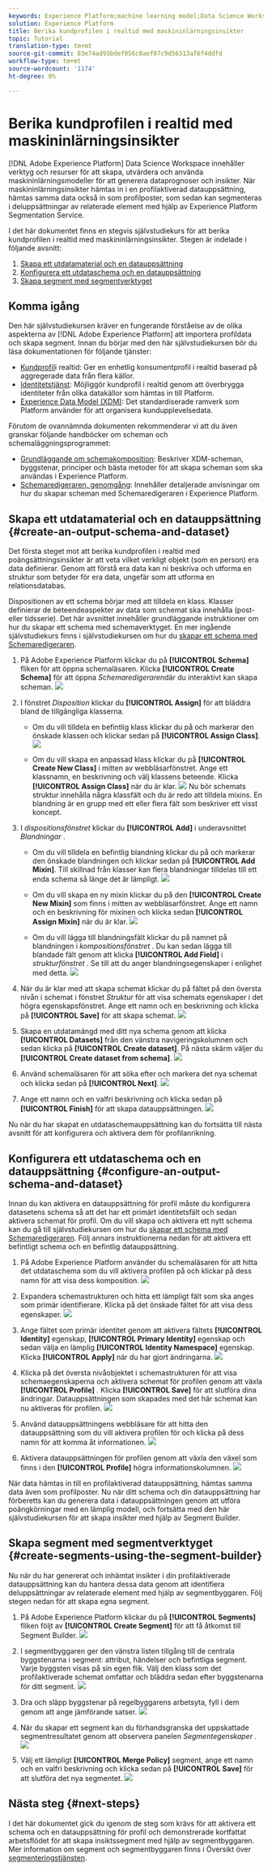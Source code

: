 ```yaml
---
keywords: Experience Platform;machine learning model;Data Science Workspace;Real-time Customer Profile;popular topics
solution: Experience Platform
title: Berika kundprofilen i realtid med maskininlärningsinsikter
topic: Tutorial
translation-type: tm+mt
source-git-commit: 83e74ad93bdef056c8aef07c9d56313af6f4ddfd
workflow-type: tm+mt
source-wordcount: '1174'
ht-degree: 0%

---
```



# Berika kundprofilen i realtid med maskininlärningsinsikter

[!DNL Adobe Experience Platform] Data Science Workspace innehåller verktyg och resurser för att skapa, utvärdera och använda maskininlärningsmodeller för att generera dataprognoser och insikter. När maskininlärningsinsikter hämtas in i en profilaktiverad datauppsättning, hämtas samma data också in som profilposter, som sedan kan segmenteras i deluppsättningar av relaterade element med hjälp av Experience Platform Segmentation Service.

I det här dokumentet finns en stegvis självstudiekurs för att berika kundprofilen i realtid med maskininlärningsinsikter. Stegen är indelade i följande avsnitt:

1. [Skapa ett utdatamaterial och en datauppsättning](#create-an-output-schema-and-dataset)
2. [Konfigurera ett utdataschema och en datauppsättning](#configure-an-output-schema-and-dataset)
3. [Skapa segment med segmentverktyget](#create-segments-using-the-segment-builder)

## Komma igång

Den här självstudiekursen kräver en fungerande förståelse av de olika aspekterna av [!DNL Adobe Experience Platform] att importera profildata och skapa segment. Innan du börjar med den här självstudiekursen bör du läsa dokumentationen för följande tjänster:

* [Kundprofil](../../rtcdp/overview.md)i realtid: Ger en enhetlig konsumentprofil i realtid baserad på aggregerade data från flera källor.
* [Identitetstjänst](../../identity-service/home.md): Möjliggör kundprofil i realtid genom att överbrygga identiteter från olika datakällor som hämtas in till Platform.
* [Experience Data Model (XDM)](../../xdm/home.md): Det standardiserade ramverk som Platform använder för att organisera kundupplevelsedata.

Förutom de ovannämnda dokumenten rekommenderar vi att du även granskar följande handböcker om scheman och schemaläggningsprogrammet:

* [Grundläggande om schemakomposition](../../xdm/schema/composition.md): Beskriver XDM-scheman, byggstenar, principer och bästa metoder för att skapa scheman som ska användas i Experience Platform.
* [Schemaredigeraren, genomgång](../../xdm/tutorials/create-schema-ui.md): Innehåller detaljerade anvisningar om hur du skapar scheman med Schemaredigeraren i Experience Platform.

## Skapa ett utdatamaterial och en datauppsättning {#create-an-output-schema-and-dataset}

Det första steget mot att berika kundprofilen i realtid med poängsättningsinsikter är att veta vilket verkligt objekt (som en person) era data definierar. Genom att förstå era data kan ni beskriva och utforma en struktur som betyder för era data, ungefär som att utforma en relationsdatabas.

Dispositionen av ett schema börjar med att tilldela en klass. Klasser definierar de beteendeaspekter av data som schemat ska innehålla (post- eller tidsserie). Det här avsnittet innehåller grundläggande instruktioner om hur du skapar ett schema med schemaverktyget. En mer ingående självstudiekurs finns i självstudiekursen om hur du [skapar ett schema med Schemaredigeraren](../../xdm/tutorials/create-schema-ui.md).

1. På Adobe Experience Platform klickar du på **[!UICONTROL Schema]** fliken för att öppna schemaläsaren. Klicka **[!UICONTROL Create Schema]** för att öppna *Schemaredigeraren*där du interaktivt kan skapa scheman.
   ![](../images/models-recipes/enrich-rtcdp/schema_browser.png)

2. I fönstret *Disposition* klickar du **[!UICONTROL Assign]** för att bläddra bland de tillgängliga klasserna.
   * Om du vill tilldela en befintlig klass klickar du på och markerar den önskade klassen och klickar sedan på **[!UICONTROL Assign Class]**.
      ![](../images/models-recipes/enrich-rtcdp/existing_class.png)

   * Om du vill skapa en anpassad klass klickar du på **[!UICONTROL Create New Class]** i mitten av webbläsarfönstret. Ange ett klassnamn, en beskrivning och välj klassens beteende. Klicka **[!UICONTROL Assign Class]** när du är klar.
      ![](../images/models-recipes/enrich-rtcdp/create_new_class.png)
   Nu bör schemats struktur innehålla några klassfält och du är redo att tilldela mixins. En blandning är en grupp med ett eller flera fält som beskriver ett visst koncept.

3. I *dispositionsfönstret* klickar du **[!UICONTROL Add]** i underavsnittet *Blandningar* .
   * Om du vill tilldela en befintlig blandning klickar du på och markerar den önskade blandningen och klickar sedan på **[!UICONTROL Add Mixin]**. Till skillnad från klasser kan flera blandningar tilldelas till ett enda schema så länge det är lämpligt.
      ![](../images/models-recipes/enrich-rtcdp/existing_mixin.png)

   * Om du vill skapa en ny mixin klickar du på den **[!UICONTROL Create New Mixin]** som finns i mitten av webbläsarfönstret. Ange ett namn och en beskrivning för mixinen och klicka sedan **[!UICONTROL Assign Mixin]** när du är klar.
      ![](../images/models-recipes/enrich-rtcdp/create_new_mixin.png)

   * Om du vill lägga till blandningsfält klickar du på namnet på blandningen i *kompositionsfönstret* . Du kan sedan lägga till blandade fält genom att klicka **[!UICONTROL Add Field]** i *strukturfönstret* . Se till att du anger blandningsegenskaper i enlighet med detta.
      ![](../images/models-recipes/enrich-rtcdp/mixin_properties.png)

4. När du är klar med att skapa schemat klickar du på fältet på den översta nivån i schemat i fönstret *Struktur* för att visa schemats egenskaper i det högra egenskapsfönstret. Ange ett namn och en beskrivning och klicka på **[!UICONTROL Save]** för att skapa schemat.
   ![](../images/models-recipes/enrich-rtcdp/save_schema.png)

5. Skapa en utdatamängd med ditt nya schema genom att klicka **[!UICONTROL Datasets]** från den vänstra navigeringskolumnen och sedan klicka på **[!UICONTROL Create dataset]**. På nästa skärm väljer du **[!UICONTROL Create dataset from schema]**.
   ![](../images/models-recipes/enrich-rtcdp/dataset_overview.png)

6. Använd schemaläsaren för att söka efter och markera det nya schemat och klicka sedan på **[!UICONTROL Next]**.
   ![](../images/models-recipes/enrich-rtcdp/choose_schema.png)

7. Ange ett namn och en valfri beskrivning och klicka sedan på **[!UICONTROL Finish]** för att skapa datauppsättningen.
   ![](../images/models-recipes/enrich-rtcdp/configure_dataset.png)

Nu när du har skapat en utdataschemauppsättning kan du fortsätta till nästa avsnitt för att konfigurera och aktivera dem för profilanrikning.

## Konfigurera ett utdataschema och en datauppsättning {#configure-an-output-schema-and-dataset}

Innan du kan aktivera en datauppsättning för profil måste du konfigurera datasetens schema så att det har ett primärt identitetsfält och sedan aktivera schemat för profil. Om du vill skapa och aktivera ett nytt schema kan du gå till självstudiekursen om hur du [skapar ett schema med Schemaredigeraren](../../xdm/tutorials/create-schema-ui.md). Följ annars instruktionerna nedan för att aktivera ett befintligt schema och en befintlig datauppsättning.

1. På Adobe Experience Platform använder du schemaläsaren för att hitta det utdataschema som du vill aktivera profilen på och klickar på dess namn för att visa dess komposition.
   ![](../images/models-recipes/enrich-rtcdp/schemas.png)

2. Expandera schemastrukturen och hitta ett lämpligt fält som ska anges som primär identifierare. Klicka på det önskade fältet för att visa dess egenskaper.
   ![](../images/models-recipes/enrich-rtcdp/schema_structure.png)

3. Ange fältet som primär identitet genom att aktivera fältets **[!UICONTROL Identity]** egenskap, **[!UICONTROL Primary Identity]** egenskap och sedan välja en lämplig **[!UICONTROL Identity Namespace]** egenskap. Klicka **[!UICONTROL Apply]** när du har gjort ändringarna.
   ![](../images/models-recipes/enrich-rtcdp/set_identity.png)

4. Klicka på det översta nivåobjektet i schemastrukturen för att visa schemaegenskaperna och aktivera schemat för profilen genom att växla **[!UICONTROL Profile]** . Klicka **[!UICONTROL Save]** för att slutföra dina ändringar. Datauppsättningen som skapades med det här schemat kan nu aktiveras för profilen.
   ![](../images/models-recipes/enrich-rtcdp/enable_schema.png)

5. Använd datauppsättningens webbläsare för att hitta den datauppsättning som du vill aktivera profilen för och klicka på dess namn för att komma åt informationen.
   ![](../images/models-recipes/enrich-rtcdp/datasets.png)

6. Aktivera datauppsättningen för profilen genom att växla den växel som finns i den **[!UICONTROL Profile]** högra informationskolumnen.
   ![](../images/models-recipes/enrich-rtcdp/enable_dataset.png)

När data hämtas in till en profilaktiverad datauppsättning, hämtas samma data även som profilposter. Nu när ditt schema och din datauppsättning har förberetts kan du generera data i datauppsättningen genom att utföra poängkörningar med en lämplig modell, och fortsätta med den här självstudiekursen för att skapa insikter med hjälp av Segment Builder.

## Skapa segment med segmentverktyget {#create-segments-using-the-segment-builder}

Nu när du har genererat och inhämtat insikter i din profilaktiverade datauppsättning kan du hantera dessa data genom att identifiera deluppsättningar av relaterade element med hjälp av segmentbyggaren. Följ stegen nedan för att skapa egna segment.

1. På Adobe Experience Platform klickar du på **[!UICONTROL Segments]** fliken följt av **[!UICONTROL Create Segment]** för att få åtkomst till Segment Builder.
   ![](../images/models-recipes/enrich-rtcdp/segments_overview.png)

2. I segmentbyggaren ger den vänstra listen tillgång till de centrala byggstenarna i segment: attribut, händelser och befintliga segment. Varje byggsten visas på sin egen flik. Välj den klass som det profilaktiverade schemat omfattar och bläddra sedan efter byggstenarna för ditt segment.
   ![](../images/models-recipes/enrich-rtcdp/segment_builder.png)

3. Dra och släpp byggstenar på regelbyggarens arbetsyta, fyll i dem genom att ange jämförande satser.
   ![](../images/models-recipes/enrich-rtcdp/drag_fill.gif)

4. När du skapar ett segment kan du förhandsgranska det uppskattade segmentresultatet genom att observera panelen *Segmentegenskaper* .
   ![](../images/models-recipes/enrich-rtcdp/preview_segment.gif)

5. Välj ett lämpligt **[!UICONTROL Merge Policy]** segment, ange ett namn och en valfri beskrivning och klicka sedan på **[!UICONTROL Save]** för att slutföra det nya segmentet.
   ![](../images/models-recipes/enrich-rtcdp/save_segment.png)


## Nästa steg {#next-steps}

I det här dokumentet gick du igenom de steg som krävs för att aktivera ett schema och en datauppsättning för profil och demonstrerade kortfattat arbetsflödet för att skapa insiktssegment med hjälp av segmentbyggaren. Mer information om segment och segmentbyggaren finns i Översikt över [segmenteringstjänsten](../../segmentation/home.md).